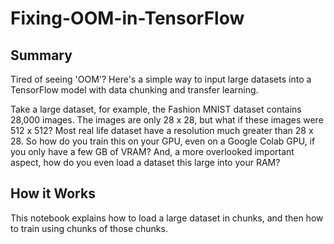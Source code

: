 # Fixing-OOM-in-TensorFlow
## Summary
Tired of seeing 'OOM'? Here's a simple way to input large datasets into a TensorFlow model with data chunking and transfer learning.

Take a large dataset, for example, the Fashion MNIST dataset contains 28,000 images. The images are only 28 x 28, but what if these images were 512 x 512? Most real life dataset have a resolution much greater than 28 x 28. So how do you train this on your GPU, even on a Google Colab GPU, if you only have a few GB of VRAM? And, a more overlooked important aspect, how do you even load a dataset this large into your RAM?

## How it Works
This notebook explains how to load a large dataset in chunks, and then how to train using chunks of those chunks.
